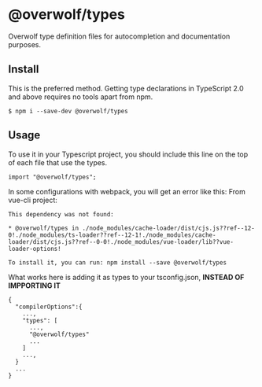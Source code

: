 # @overwolf/types

Overwolf type definition files for autocompletion and documentation purposes.  

## Install

This is the preferred method. Getting type declarations in TypeScript 2.0 and above requires no tools apart from npm.

```
$ npm i --save-dev @overwolf/types
```

## Usage

To use it in your Typescript project, you should include this line on the top of each file that use the types.

```
import "@overwolf/types";
```

In some configurations with webpack, you will get an error like this:
From vue-cli project:
```
This dependency was not found:

* @overwolf/types in ./node_modules/cache-loader/dist/cjs.js??ref--12-0!./node_modules/ts-loader??ref--12-1!./node_modules/cache-loader/dist/cjs.js??ref--0-0!./node_modules/vue-loader/lib??vue-loader-options!

To install it, you can run: npm install --save @overwolf/types
```
What works here is adding it as types to your tsconfig.json, **INSTEAD OF IMPPORTING IT**
```
{
  "compilerOptions":{
    ...,
    "types": [
      ...,
      "@overwolf/types"
      ...
    ]
    ...,
  }
  ...
}
```
